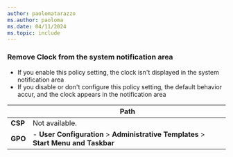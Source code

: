 ```yaml
---
author: paolomatarazzo
ms.author: paoloma
ms.date: 04/11/2024
ms.topic: include
---
```


### Remove Clock from the system notification area

- If you enable this policy setting, the clock isn't displayed in the system notification area
- If you disable or don't configure this policy setting, the default behavior accur, and the clock appears in the notification area

|  | Path |
|--|--|
| **CSP** | Not available. |
| **GPO** | - **User Configuration** > **Administrative Templates** > **Start Menu and Taskbar** |
